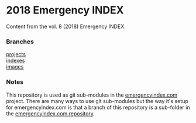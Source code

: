 # 2018 Emergency INDEX

Content from the vol. 8 (2018) Emergency INDEX. 

### Branches

[projects](https://github.com/emergencyindex/projects-2018/tree/projects)  
[indexes](https://github.com/emergencyindex/projects-2018/tree/indexes)  
[images](https://github.com/emergencyindex/projects-2018/tree/images)  

### Notes

This repository is used as git sub-modules in the [emergencyindex.com](https://github.com/emergencyindex/emergencyindex.com) project. There are many ways to use git sub-modules but the way it's setup for emergencyindex.com is that a branch of this repository is a sub-folder in the [emergencyindex.com repository](https://github.com/emergencyindex/emergencyindex.com). 